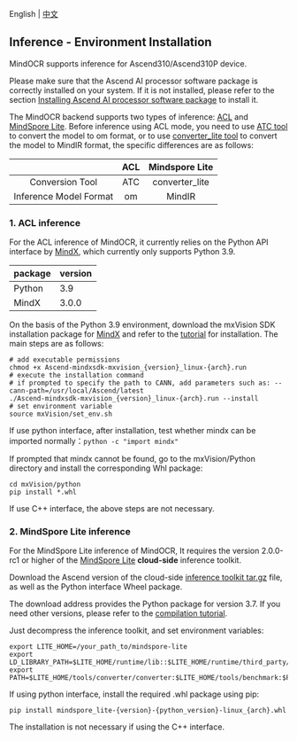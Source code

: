 English | [中文](../../cn/inference/environment_cn.md)

## Inference - Environment Installation

MindOCR supports inference for Ascend310/Ascend310P device.

Please make sure that the Ascend AI processor software package is correctly installed on your system. If it is not
installed, please refer to the section
[Installing Ascend AI processor software package](https://www.mindspore.cn/install/en#installing-ascend-ai-processor-software-package)
to install it.

The MindOCR backend supports two types of inference:
[ACL](https://www.hiascend.com/document/detail/zh/canncommercial/63RC1/inferapplicationdev/aclcppdevg/aclcppdevg_000004.html)
and [MindSpore Lite](https://www.mindspore.cn/lite/docs/zh-CN/master/index.html). Before inference using ACL mode, you need to use [ATC tool](https://www.hiascend.com/document/detail/zh/canncommercial/63RC1/inferapplicationdev/atctool/atctool_000001.html) to convert the model to om format, or to use [converter_lite tool](https://www.mindspore.cn/lite/docs/zh-CN/master/use/cloud_infer/converter_tool.html) to convert the model to MindIR format, the specific differences are as follows:

|        |       ACL        |    Mindspore Lite  |
|:------:|:----------------:|:------------------:|
|  Conversion Tool  |       ATC        |    converter_lite  |
| Inference Model Format |        om        |        MindIR      |

### 1. ACL inference

For the ACL inference of MindOCR, it currently relies on the Python API interface by
[MindX](https://www.hiascend.com/software/Mindx-sdk), which currently only supports Python 3.9.

| package | version |
|:--------|:--------|
| Python  | 3.9     |
| MindX   | 3.0.0   |

On the basis of the Python 3.9 environment, download the mxVision SDK installation package for
[MindX](https://www.hiascend.com/zh/software/mindx-sdk/commercial) and refer to the
[tutorial](https://www.hiascend.com/document/detail/zh/mind-sdk/300/quickstart/visionquickstart/visionquickstart_0003.html)
for installation. The main steps are as follows:

```shell
# add executable permissions
chmod +x Ascend-mindxsdk-mxvision_{version}_linux-{arch}.run
# execute the installation command
# if prompted to specify the path to CANN, add parameters such as: --cann-path=/usr/local/Ascend/latest
./Ascend-mindxsdk-mxvision_{version}_linux-{arch}.run --install
# set environment variable
source mxVision/set_env.sh
```

If use python interface, after installation, test whether mindx can be imported normally：`python -c "import mindx"`

If prompted that mindx cannot be found, go to the mxVision/Python directory and install the corresponding Whl package:

```
cd mxVision/python
pip install *.whl
```
If use C++ interface, the above steps are not necessary. 

### 2. MindSpore Lite inference

For the MindSpore Lite inference of MindOCR, It requires the version 2.0.0-rc1 or higher of the
[MindSpore Lite](https://www.mindspore.cn/lite/docs/zh-CN/master/index.html) **cloud-side** inference toolkit.

Download the Ascend version of the cloud-side
[inference toolkit tar.gz](https://www.mindspore.cn/lite/docs/zh-CN/master/use/downloads.html) file, as well as the Python interface Wheel package.

The download address provides the Python package for version 3.7. If you need other versions, please refer to the
[compilation tutorial]().

Just decompress the inference toolkit, and set environment variables:

```shell
export LITE_HOME=/your_path_to/mindspore-lite
export LD_LIBRARY_PATH=$LITE_HOME/runtime/lib::$LITE_HOME/runtime/third_party/dnnl:$LITE_HOME/tools/converter/lib:$LD_LIBRARY_PATH
export PATH=$LITE_HOME/tools/converter/converter:$LITE_HOME/tools/benchmark:$PATH
```

If using python interface, install the required .whl package using pip:

```shell
pip install mindspore_lite-{version}-{python_version}-linux_{arch}.whl
```
The installation is not necessary if using the C++ interface.